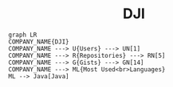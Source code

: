 <h1 align="center">DJI</h1>

```mermaid
graph LR
COMPANY_NAME{DJI}
COMPANY_NAME ---> U{Users} ---> UN[1]
COMPANY_NAME ---> R{Repositories} ---> RN[5]
COMPANY_NAME ---> G{Gists} ---> GN[14]
COMPANY_NAME ---> ML{Most Used<br>Languages}
ML --> Java[Java]
```
